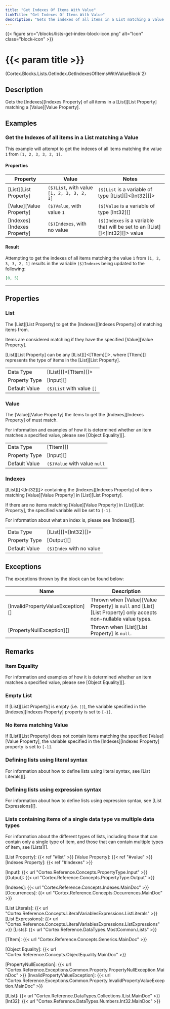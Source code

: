 ```yaml
---
title: "Get Indexes Of Items With Value"
linkTitle: "Get Indexes Of Items With Value"
description: "Gets the indexes of all items in a List matching a value."
---
```


{{< figure src="/blocks/lists-get-index-block-icon.png" alt="Icon" class="block-icon" >}}

# {{< param title >}}

<p class="namespace">(Cortex.Blocks.Lists.GetIndex.GetIndexesOfItemsWithValueBlock`2)</p>

## Description

Gets the [Indexes][Indexes Property] of all items in a [List][List Property] matching a [Value][Value Property].

## Examples

### Get the Indexes of all items in a List matching a Value

This example will attempt to get the indexes of all items matching the value `1` from `[1, 2, 3, 3, 2, 1]`.

#### Properties

| Property           | Value                     | Notes                                    |
|--------------------|---------------------------|------------------------------------------|
| [List][List Property] | `($)List`, with value `[1, 2, 3, 3, 2, 1]` | `($)List` is a variable of type [IList][]&lt;[Int32][]&gt; |
| [Value][Value Property] | `($)Value`, with value `1` | `($)Value` is a variable of type [Int32][] |
| [Indexes][Indexes Property] | `($)Indexes`, with no value | `($)Indexes` is a variable that will be set to an [IList][]&lt;[Int32][]&gt; value |

#### Result

Attempting to get the indexes of all items matching the value `1` from `[1, 2, 3, 3, 2, 1]` results in the variable `($)Indexes` being updated to the following:

```json
[0, 5]
```

***

## Properties

### List

The [List][List Property] to get the [Indexes][Indexes Property] of matching items from.

Items are considered matching if they have the specified [Value][Value Property].

[List][List Property] can be any [IList][]&lt;[TItem][]&gt;, where [TItem][] represents the type of items in the [List][List Property].
  
| | |
|--------------------|---------------------------|
| Data Type | [IList][]&lt;[TItem][]&gt; |
| Property Type | [Input][] |
| Default Value | `($)List` with value `[]` |

### Value

The [Value][Value Property] the items to get the [Indexes][Indexes Property] of must match.

For information and examples of how it is determined whether an item matches a specified value, please see [Object Equality][].

| | |
|--------------------|---------------------------|
| Data Type | [TItem][] |
| Property Type | [Input][] |
| Default Value | `($)Value` with value `null` |

### Indexes

[IList][]&lt;[Int32][]&gt; containing the [Indexes][Indexes Property] of items matching [Value][Value Property] in [List][List Property].

If there are no items matching [Value][Value Property] in [List][List Property], the specified variable will be set to `[-1]`.

For information about what an index is, please see [Indexes][].

| | |
|--------------------|---------------------------|
| Data Type | [IList][]&lt;[Int32][]&gt; |
| Property Type | [Output][] |
| Default Value | `($)Index` with no value |

## Exceptions

The exceptions thrown by the block can be found below:

| Name     | Description |
|----------|-------------|
| [InvalidPropertyValueException][] | Thrown when [Value][Value Property] is `null` and [List][List Property] only accepts non-nullable value types. |
| [PropertyNullException][] | Thrown when [List][List Property] is `null`. |

## Remarks

### Item Equality

For information and examples of how it is determined whether an item matches a specified value, please see [Object Equality][].

### Empty List

If [List][List Property] is empty (i.e. `[]`), the variable specified in the [Indexes][Indexes Property] property is set to `[-1]`.

### No items matching Value

If [List][List Property] does not contain items matching the specified [Value][Value Property], the variable specified in the [Indexes][Indexes Property] property is set to `[-1]`.

### Defining lists using literal syntax

For information about how to define lists using literal syntax, see [List Literals][].

### Defining lists using expression syntax

For information about how to define lists using expression syntax, see [List Expressions][].

### Lists containing items of a single data type vs multiple data types

For information about the different types of lists, including those that can contain only a single type of item, and those that can contain multiple types of item, see [Lists][].

[List Property]: {{< ref "#list" >}}
[Value Property]: {{< ref "#value" >}}
[Indexes Property]: {{< ref "#indexes" >}}

[Input]: {{< url "Cortex.Reference.Concepts.PropertyType.Input" >}}
[Output]: {{< url "Cortex.Reference.Concepts.PropertyType.Output" >}}

[Indexes]: {{< url "Cortex.Reference.Concepts.Indexes.MainDoc" >}}
[Occurrences]: {{< url "Cortex.Reference.Concepts.Occurrences.MainDoc" >}}

[List Literals]: {{< url "Cortex.Reference.Concepts.LiteralVariablesExpressions.ListLiterals" >}}
[List Expressions]: {{< url "Cortex.Reference.Concepts.LiteralVariablesExpressions.ListExpressions" >}}
[Lists]: {{< url "Cortex.Reference.DataTypes.MostCommon.Lists" >}}

[TItem]: {{< url "Cortex.Reference.Concepts.Generics.MainDoc" >}}

[Object Equality]: {{< url "Cortex.Reference.Concepts.ObjectEquality.MainDoc" >}}

[PropertyNullException]: {{< url "Cortex.Reference.Exceptions.Common.Property.PropertyNullException.MainDoc" >}}
[InvalidPropertyValueException]: {{< url "Cortex.Reference.Exceptions.Common.Property.InvalidPropertyValueException.MainDoc" >}}

[IList]: {{< url "Cortex.Reference.DataTypes.Collections.IList.MainDoc" >}}
[Int32]: {{< url "Cortex.Reference.DataTypes.Numbers.Int32.MainDoc" >}}
